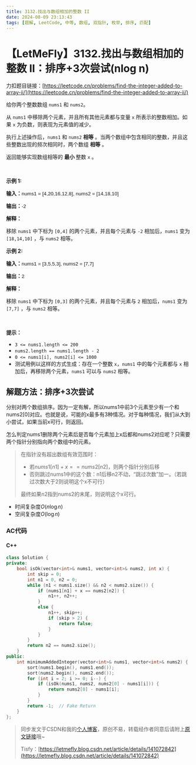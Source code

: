 ```yaml
---
title: 3132.找出与数组相加的整数 II
date: 2024-08-09 23:13:43
tags: [题解, LeetCode, 中等, 数组, 双指针, 枚举, 排序, 匹配]
---
```


# 【LetMeFly】3132.找出与数组相加的整数 II：排序+3次尝试(nlog n)

力扣题目链接：[https://leetcode.cn/problems/find-the-integer-added-to-array-ii/](https://leetcode.cn/problems/find-the-integer-added-to-array-ii/)

<p>给你两个整数数组 <code>nums1</code> 和 <code>nums2</code>。</p>

<p>从 <code>nums1</code> 中移除两个元素，并且所有其他元素都与变量 <code>x</code> 所表示的整数相加。如果 <code>x</code> 为负数，则表现为元素值的减少。</p>

<p>执行上述操作后，<code>nums1</code> 和 <code>nums2</code> <strong>相等</strong> 。当两个数组中包含相同的整数，并且这些整数出现的频次相同时，两个数组 <strong>相等</strong> 。</p>

<p>返回能够实现数组相等的 <strong>最小 </strong>整数<em> </em><code>x</code><em> </em>。</p>

<p>&nbsp;</p>

<p><strong class="example">示例 1:</strong></p>

<div class="example-block">
<p><strong>输入：</strong><span class="example-io" style="
    font-family: Menlo,sans-serif;
    font-size: 0.85rem;
">nums1 = [4,20,16,12,8], nums2 = [14,18,10]</span></p>

<p><strong>输出：</strong><span class="example-io" style="
    font-family: Menlo,sans-serif;
    font-size: 0.85rem;
">-2</span></p>

<p><strong>解释：</strong></p>

<p>移除 <code>nums1</code> 中下标为 <code>[0,4]</code> 的两个元素，并且每个元素与 <code>-2</code> 相加后，<code>nums1</code> 变为 <code>[18,14,10]</code> ，与 <code>nums2</code> 相等。</p>
</div>

<p><strong class="example">示例 2:</strong></p>

<div class="example-block">
<p><strong>输入：</strong><span class="example-io" style="
    font-family: Menlo,sans-serif;
    font-size: 0.85rem;
">nums1 = [3,5,5,3], nums2 = [7,7]</span></p>

<p><strong>输出：</strong><span class="example-io" style="
    font-family: Menlo,sans-serif;
    font-size: 0.85rem;
">2</span></p>

<p><strong>解释：</strong></p>

<p>移除 <code>nums1</code> 中下标为 <code>[0,3]</code> 的两个元素，并且每个元素与 <code>2</code> 相加后，<code>nums1</code> 变为 <code>[7,7]</code> ，与 <code>nums2</code> 相等。</p>
</div>

<p>&nbsp;</p>

<p><strong>提示：</strong></p>

<ul>
	<li><code>3 &lt;= nums1.length &lt;= 200</code></li>
	<li><code>nums2.length == nums1.length - 2</code></li>
	<li><code>0 &lt;= nums1[i], nums2[i] &lt;= 1000</code></li>
	<li>测试用例以这样的方式生成：存在一个整数 <code>x</code>，<code>nums1</code> 中的每个元素都与 <code>x</code> 相加后，再移除两个元素，<code>nums1</code> 可以与 <code>nums2</code> 相等。</li>
</ul>


    
## 解题方法：排序+3次尝试

分别对两个数组排序。因为一定有解，所以nums1中前3个元素至少有一个和nums2[0]对应。也就是说，可能的x最多有3种情况。对于每种情况，我们从大到小尝试，如果当前x可行，则返回。

怎么判定nums1删除两个元素后是否每个元素加上x后都和nums2对应呢？只需要两个指针分别指向两个数组中的元素。

> 在指针没有超出数组有效范围时：
> 
> + 若$nums1[n1] + x == nums2[n2]$，则两个指针分别后移
> + 否则跳过nums1中的这个数：n1后移n2不动，“跳过次数”加一。（若跳过次数大于2则说明这个x不可行）
>
> 最终如果n2指到nums2的末尾，则说明这个x可行。

+ 时间复杂度$O(n\log n)$
+ 空间复杂度$O(\log n)$

### AC代码

#### C++

```cpp
class Solution {
private:
    bool isOk(vector<int>& nums1, vector<int>& nums2, int x) {
        int skip = 0;
        int n1 = 0, n2 = 0;
        while (n1 < nums1.size() && n2 < nums2.size()) {
            if (nums1[n1] + x == nums2[n2]) {
                n1++, n2++;
            }
            else {
                n1++, skip++;
                if (skip > 2) {
                    return false;
                }
            }
        }
        return n2 == nums2.size();
    }
public:
    int minimumAddedInteger(vector<int>& nums1, vector<int>& nums2) {
        sort(nums1.begin(), nums1.end());
        sort(nums2.begin(), nums2.end());
        for (int i = 2; i >= 0; i--) {
            if (isOk(nums1, nums2, nums2[0] - nums1[i])) {
                return nums2[0] - nums1[i];
            }
        }
        return -1;  // Fake Return
    }
};
```

> 同步发文于CSDN和我的[个人博客](https://blog.letmefly.xyz/)，原创不易，转载经作者同意后请附上[原文链接](https://blog.letmefly.xyz/2024/08/09/LeetCode%203132.%E6%89%BE%E5%87%BA%E4%B8%8E%E6%95%B0%E7%BB%84%E7%9B%B8%E5%8A%A0%E7%9A%84%E6%95%B4%E6%95%B0II/)哦~
>
> Tisfy：[https://letmefly.blog.csdn.net/article/details/141072842](https://letmefly.blog.csdn.net/article/details/141072842)
